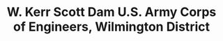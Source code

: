 ---
layout: repo
title: "W. Kerr Scott Dam U.S. Army Corps of Engineers, Wilmington District"
id: 5099
permalink: repos/5099/
---